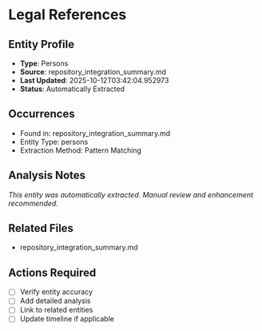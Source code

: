 # Legal References

## Entity Profile
- **Type**: Persons
- **Source**: repository_integration_summary.md
- **Last Updated**: 2025-10-12T03:42:04.952973
- **Status**: Automatically Extracted

## Occurrences
- Found in: repository_integration_summary.md
- Entity Type: persons
- Extraction Method: Pattern Matching

## Analysis Notes
*This entity was automatically extracted. Manual review and enhancement recommended.*

## Related Files
- repository_integration_summary.md

## Actions Required
- [ ] Verify entity accuracy
- [ ] Add detailed analysis
- [ ] Link to related entities
- [ ] Update timeline if applicable

